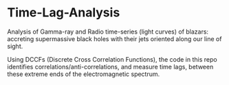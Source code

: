 # Time-Lag-Analysis
Analysis of Gamma-ray and Radio time-series (light curves) of blazars: accreting supermassive black holes with their jets oriented along our line of sight.

Using DCCFs (Discrete Cross Correlation Functions), the code in this repo identifies correlations/anti-correlations, and measure time lags, between these extreme ends of the electromagnetic spectrum.
